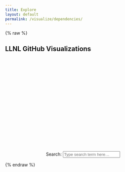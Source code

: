 ```yaml
---
title: Explore
layout: default
permalink: /visualize/dependencies/
---
```


{% raw %}

<link rel="stylesheet" type="text/css" href="../../css/graphstyle.css" />
<link rel="stylesheet" type="text/css" href="../css/main.css" />

<h2 class="page-header text-center">
    LLNL GitHub Visualizations
</h2>

<!-- Preset vis display areas -->
<center>
    <svg class="forceGraph"></svg> <svg class="connectionsTree"></svg>
    <br /><form name="Keyword Search" onsubmit="searchForm(event)"><label>Search: </label><input id="search" type="text" placeholder="Type search term here&hellip;" spellcheck="false"></form>
</center>

<!-- Load basic D3 and helper scripts -->
<script src="https://ajax.googleapis.com/ajax/libs/d3js/5.16.0/d3.min.js" charset="UTF-8"></script>
<script type="text/javascript" src="../../static/d3-tip/1.0/d3-tip.js"></script>
<script type="text/javascript" src="../../static/d3-v4-cloud/1.2.2/build/d3.layout.cloud.js"></script>
<script type="text/javascript" src="https://unpkg.com/d3-simple-slider@1.8.0/dist/d3-simple-slider.min.js"></script>
<script type="text/javascript" src="../../js/explore/helpers.js"></script>

<!-- Load drawing JS -->
<script type="text/javascript" src="../../js/explore/dependencies/force_dependencyGraph.js"></script>

<script>
    // GiHub Data Directory
    var ghDataDir = '../github-data';
    // Global chart standards
    var stdTotalWidth = 500,
        stdTotalHeight = 500;
    var stdMargin = { top: 40, right: 40, bottom: 40, left: 40 },
        stdWidth = stdTotalWidth - stdMargin.left - stdMargin.right,
        stdHeight = stdTotalHeight - stdMargin.top - stdMargin.bottom,
        stdMaxBuffer = 1.07;
    var stdDotRadius = 4,
        stdLgndDotRadius = 5,
        stdLgndSpacing = 20;
    // Call draw functions
    draw_force_graph('forceGraph', 'connectionsTree');
</script>

{% endraw %}
